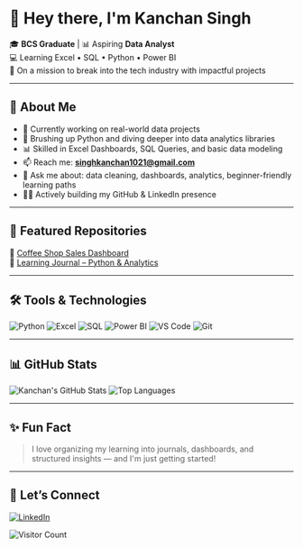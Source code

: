 # 👋 Hey there, I'm Kanchan Singh

🎓 **BCS Graduate** | 📊 Aspiring **Data Analyst**  
💻 Learning Excel • SQL • Python • Power BI  
🚀 On a mission to break into the tech industry with impactful projects

---

## 📌 About Me

- 🔭 Currently working on real-world data projects
- 🌱 Brushing up Python and diving deeper into data analytics libraries
- 📊 Skilled in Excel Dashboards, SQL Queries, and basic data modeling
- 📫 Reach me: **singhkanchan1021@gmail.com**  
- 💬 Ask me about: data cleaning, dashboards, analytics, beginner-friendly learning paths
- 👩‍💻 Actively building my GitHub & LinkedIn presence

---

## 📂 Featured Repositories

🔹 [Coffee Shop Sales Dashboard](https://github.com/kanchansingh1021/coffee-sales-dashboard)  
🔹 [Learning Journal – Python & Analytics](https://github.com/kanchansingh1021/learning-journal)

---

## 🛠️ Tools & Technologies

![Python](https://img.shields.io/badge/-Python-3670A0?style=for-the-badge&logo=python&logoColor=white)
![Excel](https://img.shields.io/badge/-Excel-217346?style=for-the-badge&logo=microsoft-excel&logoColor=white)
![SQL](https://img.shields.io/badge/-SQL-4479A1?style=for-the-badge&logo=postgresql&logoColor=white)
![Power BI](https://img.shields.io/badge/-Power%20BI-F2C811?style=for-the-badge&logo=powerbi&logoColor=black)
![VS Code](https://img.shields.io/badge/-VS%20Code-007ACC?style=for-the-badge&logo=visual-studio-code&logoColor=white)
![Git](https://img.shields.io/badge/-Git-F05032?style=for-the-badge&logo=git&logoColor=white)

---

## 📊 GitHub Stats

![Kanchan's GitHub Stats](https://github-readme-stats.vercel.app/api?username=kanchansingh1021&show_icons=true&theme=radical)
![Top Languages](https://github-readme-stats.vercel.app/api/top-langs/?username=kanchansingh1021&layout=compact&theme=radical)

---

## ✨ Fun Fact

> I love organizing my learning into journals, dashboards, and structured insights — and I'm just getting started!

---

## 🔗 Let’s Connect

[![LinkedIn](https://img.shields.io/badge/-LinkedIn-0077B5?style=flat&logo=linkedin&logoColor=white)](https://www.linkedin.com/in/kanchansinghofficial)

![Visitor Count](https://komarev.com/ghpvc/?username=kanchansingh1021&color=blue)


